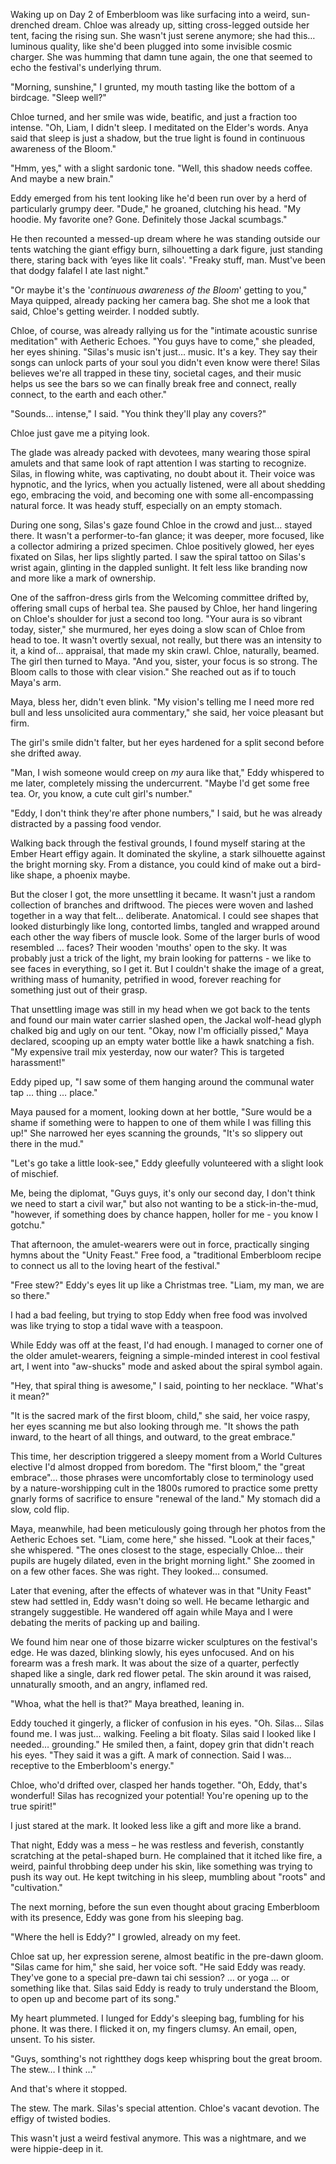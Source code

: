 Waking up on Day 2 of Emberbloom was like surfacing into a weird, sun-drenched dream. Chloe was already up, sitting cross-legged outside her tent, facing the rising sun. She wasn't just serene anymore; she had this… luminous quality, like she'd been plugged into some invisible cosmic charger. She was humming that damn tune again, the one that seemed to echo the festival's underlying thrum.



"Morning, sunshine," I grunted, my mouth tasting like the bottom of a birdcage. "Sleep well?"



Chloe turned, and her smile was wide, beatific, and just a fraction too intense. "Oh, Liam, I didn't sleep. I meditated on the Elder's words. Anya said that sleep is just a shadow, but the true light is found in continuous awareness of the Bloom."



"Hmm, yes," with a slight sardonic tone. "Well, this shadow needs coffee. And maybe a new brain."



Eddy emerged from his tent looking like he'd been run over by a herd of particularly grumpy deer. "Dude," he groaned, clutching his head. "My hoodie. My favorite one? Gone. Definitely those Jackal scumbags." 



He then recounted a messed-up dream where he was standing outside our tents watching the giant effigy burn, silhouetting a dark figure, just standing there, staring back with ‘eyes like lit coals'. "Freaky stuff, man. Must've been that dodgy falafel I ate last night."



"Or maybe it's the '*continuous awareness of the Bloom*' getting to you," Maya quipped, already packing her camera bag. She shot me a look that said, Chloe's getting weirder. I nodded subtly.



Chloe, of course, was already rallying us for the "intimate acoustic sunrise meditation" with Aetheric Echoes. "You guys have to come," she pleaded, her eyes shining. "Silas's music isn't just… music. It's a key. They say their songs can unlock parts of your soul you didn't even know were there! Silas believes we're all trapped in these tiny, societal cages, and their music helps us see the bars so we can finally break free and connect, really connect, to the earth and each other."



"Sounds… intense," I said. "You think they'll play any covers?"



Chloe just gave me a pitying look.



The glade was already packed with devotees, many wearing those spiral amulets and that same look of rapt attention I was starting to recognize. Silas, in flowing white, was captivating, no doubt about it. Their voice was hypnotic, and the lyrics, when you actually listened, were all about shedding ego, embracing the void, and becoming one with some all-encompassing natural force. It was heady stuff, especially on an empty stomach. 



During one song, Silas's gaze found Chloe in the crowd and just… stayed there. It wasn't a performer-to-fan glance; it was deeper, more focused, like a collector admiring a prized specimen. Chloe positively glowed, her eyes fixated on Silas, her lips slightly parted. I saw the spiral tattoo on Silas's wrist again, glinting in the dappled sunlight. It felt less like branding now and more like a mark of ownership.



One of the saffron-dress girls from the Welcoming committee drifted by, offering small cups of herbal tea. She paused by Chloe, her hand lingering on Chloe's shoulder for just a second too long. "Your aura is so vibrant today, sister," she murmured, her eyes doing a slow scan of Chloe from head to toe. It wasn't overtly sexual, not really, but there was an intensity to it, a kind of… appraisal, that made my skin crawl. Chloe, naturally, beamed. The girl then turned to Maya. "And you, sister, your focus is so strong. The Bloom calls to those with clear vision." She reached out as if to touch Maya's arm.



Maya, bless her, didn't even blink. "My vision's telling me I need more red bull and less unsolicited aura commentary," she said, her voice pleasant but firm. 



The girl's smile didn't falter, but her eyes hardened for a split second before she drifted away.



"Man, I wish someone would creep on *my* aura like that," Eddy whispered to me later, completely missing the undercurrent. "Maybe I'd get some free tea. Or, you know, a cute cult girl's number."



"Eddy, I don't think they're after phone numbers," I said, but he was already distracted by a passing food vendor.



Walking back through the festival grounds, I found myself staring at the Ember Heart effigy again. It dominated the skyline, a stark silhouette against the bright morning sky. From a distance, you could kind of make out a bird-like shape, a phoenix maybe.



But the closer I got, the more unsettling it became. It wasn't just a random collection of branches and driftwood. The pieces were woven and lashed together in a way that felt… deliberate. Anatomical. I could see shapes that looked disturbingly like long, contorted limbs, tangled and wrapped around each other the way fibers of muscle look. Some of the larger burls of wood resembled … faces? Their wooden 'mouths' open to the sky. It was probably just a trick of the light, my brain looking for patterns - we like to see faces in everything, so I get it. But I couldn't shake the image of a great, writhing mass of humanity, petrified in wood, forever reaching for something just out of their grasp.



That unsettling image was still in my head when we got back to the tents and found our main water carrier slashed open, the Jackal wolf-head glyph chalked big and ugly on our tent. "Okay, now I'm officially pissed," Maya declared, scooping up an empty water bottle like a hawk snatching a fish. "My expensive trail mix yesterday, now our water? This is targeted harassment!"



Eddy piped up, "I saw some of them hanging around the communal water tap … thing … place."



Maya paused for a moment, looking down at her bottle, "Sure would be a shame if something were to happen to one of them while I was filling this up!" She narrowed her eyes scanning the grounds, "It's so slippery out there in the mud."



"Let's go take a little look-see," Eddy gleefully volunteered with a slight look of mischief.



Me, being the diplomat, "Guys guys, it's only our second day, I don't think we need to start a civil war," but also not wanting to be a stick-in-the-mud, "however, if something does by chance happen, holler for me - you know I gotchu."



That afternoon, the amulet-wearers were out in force, practically singing hymns about the "Unity Feast." Free food, a "traditional Emberbloom recipe to connect us all to the loving heart of the festival."



"Free stew?" Eddy's eyes lit up like a Christmas tree. "Liam, my man, we are so there."



I had a bad feeling, but trying to stop Eddy when free food was involved was like trying to stop a tidal wave with a teaspoon.



While Eddy was off at the feast, I'd had enough. I managed to corner one of the older amulet-wearers, feigning a simple-minded interest in cool festival art, I went into "aw-shucks" mode and asked about the spiral symbol again. 



"Hey, that spiral thing is awesome," I said, pointing to her necklace. "What's it mean?" 



"It is the sacred mark of the first bloom, child," she said, her voice raspy, her eyes scanning me but also looking through me. "It shows the path inward, to the heart of all things, and outward, to the great embrace."



This time, her description triggered a sleepy moment from a World Cultures elective I'd almost dropped from boredom. The "first bloom," the "great embrace"… those phrases were uncomfortably close to terminology used by a nature-worshipping cult in the 1800s rumored to practice some pretty gnarly forms of sacrifice to ensure "renewal of the land." My stomach did a slow, cold flip.



Maya, meanwhile, had been meticulously going through her photos from the Aetheric Echoes set. "Liam, come here," she hissed. "Look at their faces," she whispered. "The ones closest to the stage, especially Chloe… their pupils are hugely dilated, even in the bright morning light." She zoomed in on a few other faces. She was right. They looked… consumed.



Later that evening, after the effects of whatever was in that "Unity Feast" stew had settled in, Eddy wasn't doing so well. He became lethargic and strangely suggestible. He wandered off again while Maya and I were debating the merits of packing up and bailing.



We found him near one of those bizarre wicker sculptures on the festival's edge. He was dazed, blinking slowly, his eyes unfocused. And on his forearm was a fresh mark. It was about the size of a quarter, perfectly shaped like a single, dark red flower petal. The skin around it was raised, unnaturally smooth, and an angry, inflamed red.



"Whoa, what the hell is that?" Maya breathed, leaning in.



Eddy touched it gingerly, a flicker of confusion in his eyes. "Oh. Silas… Silas found me. I was just… walking. Feeling a bit floaty. Silas said I looked like I needed… grounding." He smiled then, a faint, dopey grin that didn't reach his eyes. "They said it was a gift. A mark of connection. Said I was… receptive to the Emberbloom's energy."



Chloe, who'd drifted over, clasped her hands together. "Oh, Eddy, that's wonderful! Silas has recognized your potential! You're opening up to the true spirit!"



I just stared at the mark. It looked less like a gift and more like a brand. 



That night, Eddy was a mess – he was restless and feverish, constantly scratching at the petal-shaped burn. He complained that it itched like fire, a weird, painful throbbing deep under his skin, like something was trying to push its way out. He kept twitching in his sleep, mumbling about "roots" and "cultivation."



The next morning, before the sun even thought about gracing Emberbloom with its presence, Eddy was gone from his sleeping bag.



"Where the hell is Eddy?" I growled, already on my feet.



Chloe sat up, her expression serene, almost beatific in the pre-dawn gloom. "Silas came for him," she said, her voice soft. "He said Eddy was ready. They've gone to a special pre-dawn tai chi session? … or yoga … or something like that. Silas said Eddy is ready to truly understand the Bloom, to open up and become part of its song."



My heart plummeted. I lunged for Eddy's sleeping bag, fumbling for his phone. It was there. I flicked it on, my fingers clumsy. An email, open, unsent. To his sister.



"Guys, somthing's not rightthey dogs keep whispring bout the great broom. The stew… I think …"



And that's where it stopped.



The stew. The mark. Silas's special attention. Chloe's vacant devotion. The effigy of twisted bodies.



This wasn't just a weird festival anymore. This was a nightmare, and we were hippie-deep in it.